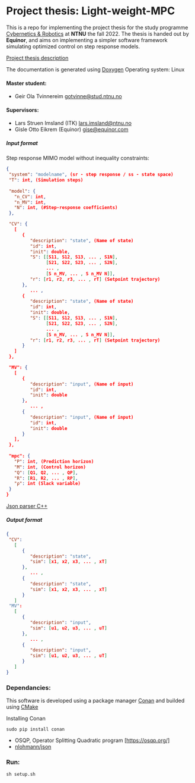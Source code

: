 # Project thesis: Light-weight-MPC

This is a repo for implementing the project thesis for the study programme [Cybernetics & Robotics](https://www.ntnu.no/studier/mttk) at **NTNU** the fall 2022. The thesis is handed out by **Equinor**, and aims on implementing a simpler software framework simulating optimized control on step response models. 

[Project thesis description](https://www.itk.ntnu.no/ansatte/imsland_lars/projects2022.html)

The documentation is generated using [Doxygen](https://doxygen.nl/)
Operating system: Linux

#### Master student: 
- Geir Ola Tvinnereim gotvinne@stud.ntnu.no

#### Supervisors:
- Lars Struen Imsland (ITK) lars.imsland@ntnu.no
- Gisle Otto Eikrem (Equinor) gise@equinor.com

##### Input format
Step response MIMO model without inequality constraints:
```json  
{
 "system": "modelname", (sr - step response / ss - state space)
 "T": int, (Simulation steps)
 
 "model": {
   "n_CV": int,
   "n_MV": int,
   "N": int, (#Step-response coefficients)
 },

 "CV": { 
   [
      { 
         "description": "state", (Name of state)
         "id": int,
         "init": double,
         "S": [[S11, S12, S13, ... , S1N],
               [S21, S22, S23, ... , S2N], 
               ... , 
               [S n_MV, ... , S n_MV N]],
         "r": [r1, r2, r3, ... , rT] (Setpoint trajectory)
      }, 
         ... ,
      { 
         "description": "state", (Name of state)
         "id": int,
         "init": double,
         "S": [[S11, S12, S13, ... , S1N],
               [S21, S22, S23, ... , S2N], 
               ... , 
               [S n_MV, ... , S n_MV N]],
         "r": [r1, r2, r3, ... , rT] (Setpoint trajectory)
      }
   ]
 }, 

 "MV": { 
   [
      {
         "description": "input", (Name of input)
         "id": int, 
         "init": double 
      },
         ... , 
      {
         "description": "input", (Name of input)
         "id": int, 
         "init": double 
      } 
   ], 
 },
 
 "mpc": {
   "P": int, (Prediction horizon)
   "M": int, (Control horizon)
   "Q": [Q1, Q2, ... , QP],
   "R": [R1, R2, ... , RP],
   "ρ": int (Slack variable)
 }
}
``` 
[Json parser C++](https://linuxhint.com/parse-json-data-cpp/)

##### Output format
```json  
{
 "CV": 
   [ 
      {
         "description": "state",
         "sim": [x1, x2, x3, ... , xT] 
      }, 
         ... , 
      { 
         "description": "state",
         "sim": [x1, x2, x3, ... , xT] 
      }
   ]
 "MV": 
   [ 
      {
         "description": "input",
         "sim": [u1, u2, u3, ... , uT] 
      }, 
         ... , 
      { 
         "description": "input",
         "sim": [u1, u2, u3, ... , uT] 
      }
   ]
}
``` 

### Dependancies:
This software is developed using a package manager [Conan](https://conan.io/) and builded using [CMake](https://cmake.org/)

Installing Conan
```console
sudo pip install conan
```

- OSQP, Operator Splitting Quadratic program [https://osqp.org/]
- [nlohmann/json](https://github.com/nlohmann/json)


### Run:
```console
sh setup.sh
```





